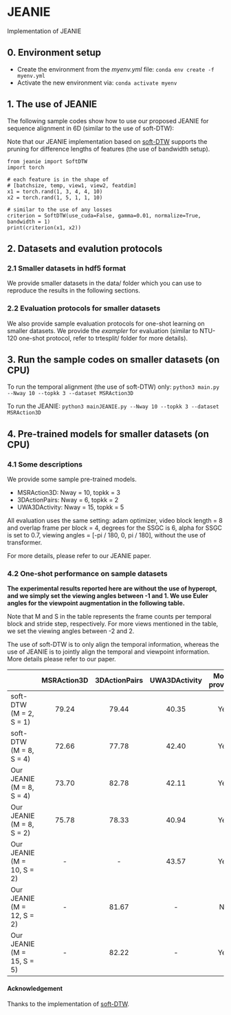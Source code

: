 # JEANIE
Implementation of JEANIE

## 0. Environment setup

- Create the environment from the *myenv.yml* file:  `conda env create -f myenv.yml`
- Activate the new environment via: `conda activate myenv`

## 1. The use of JEANIE

The following sample codes show how to use our proposed JEANIE for sequence alignment in 6D (similar to the use of soft-DTW):

Note that our JEANIE implementation based on [soft-DTW](https://github.com/Maghoumi/pytorch-softdtw-cuda) supports the pruning for difference lengths of features (the use of bandwidth setup).

```
from jeanie import SoftDTW
import torch

# each feature is in the shape of
# [batchsize, temp, view1, view2, featdim]
x1 = torch.rand(1, 3, 4, 4, 10)
x2 = torch.rand(1, 5, 1, 1, 10)

# similar to the use of any losses
criterion = SoftDTW(use_cuda=False, gamma=0.01, normalize=True, bandwidth = 1)
print(criterion(x1, x2))
```

## 2. Datasets and evalution protocols

### 2.1 Smaller datasets in hdf5 format

We provide smaller datasets in the data/ folder which you can use to reproduce the results in the following sections.

### 2.2 Evaluation protocols for smaller datasets

We also provide sample evaluation protocols for one-shot learning on smaller datasets. We provide the *exampler* for evaluation (similar to NTU-120 one-shot protocol, refer to trtesplit/ folder for more details).

## 3. Run the sample codes on smaller datasets (on CPU)

To run the temporal alignment (the use of soft-DTW) only: `python3 main.py --Nway 10 --topkk 3 --dataset MSRAction3D`

To run the JEANIE: `python3 mainJEANIE.py --Nway 10 --topkk 3 --dataset MSRAction3D`


## 4. Pre-trained models for smaller datasets (on CPU)

### 4.1 Some descriptions

We provide some sample pre-trained models. 

- MSRAction3D: Nway = 10, topkk = 3
- 3DActionPairs: Nway = 6, topkk = 2
- UWA3DActivity: Nway = 15, topkk = 5

All evaluation uses the same setting: adam optimizer, video block length = 8 and overlap frame per block = 4, degrees for the SSGC is 6, alpha for SSGC is set to 0.7, viewing angles = [-pi / 180, 0, pi / 180], without the use of transformer.

For more details, please refer to our JEANIE paper.

### 4.2 One-shot performance on sample datasets

**The experimental results reported here are without the use of hyperopt, and we simply set the viewing angles between -1 and 1. We use Euler angles for the viewpoint augmentation in the following table.**

Note that M and S in the table represents the frame counts per temporal block and stride step, respectively. For more views mentioned in the table, we set the viewing angles between -2 and 2.

The use of soft-DTW is to only align the temporal information, whereas the use of JEANIE is to jointly align the temporal and viewpoint information. More details please refer to our paper.

|   | MSRAction3D | 3DActionPairs | UWA3DActivity | Model provided|
| ------------- | :---: | :---: | :---: | :---: |
| soft-DTW (M = 2, S = 1)  |  79.24 |  79.44 |  40.35 | Yes |
| soft-DTW (M = 8, S = 4)  | 72.66  |  77.78 |  42.40 | Yes |
| Our JEANIE (M = 8, S = 4)  |  73.70 |  82.78 |  42.11 | Yes |
| Our JEANIE (M = 8, S = 2) | 75.78 |  78.33 | 40.94 | Yes |
| Our JEANIE (M = 10, S = 2) |  - |  - |  43.57 | Yes|
| Our JEANIE (M = 12, S = 2) |  - |  81.67 |  - | No |
| Our JEANIE (M = 15, S = 5) |  - |  82.22 | -  | Yes|

#### Acknowledgement
Thanks to the implementation of [soft-DTW](https://github.com/Maghoumi/pytorch-softdtw-cuda).

